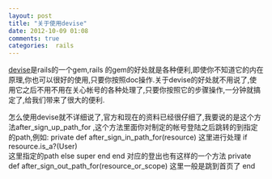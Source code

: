 ```yaml
---
layout: post
title: "关于使用devise"
date: 2012-10-09 01:08
comments: true
categories:  rails
---
```


[devise](https://github.com/plataformatec/devise)是rails的一个gem,rails 的gem的好处就是各种便利,即使你不知道它的内在原理,你也可以很好的使用,只要你按照doc操作.关于devise的好处就不用说了,使用它之后不用不用在关心帐号的各种处理了,只要你按照它的步骤操作,一分钟就搞定了,给我们带来了很大的便利.

怎么使用devise就不详细说了,官方和现在的资料已经很仔细了,我要说的是这个方法after_sign_up_path_for ,这个方法里面你对制定的帐号登陆之后跳转的到指定的path,例如:
      private 
      def after_sign_in_path_for(resource)
          这里进行处理
          if resource.is_a?(User)  
            这里指定的path
          else
            super
          end
      end
对应的登出也有这样的一个方法 
      private
      def after_sign_out_path_for(resource_or_scope)
          这里一般是跳到首页了
      end